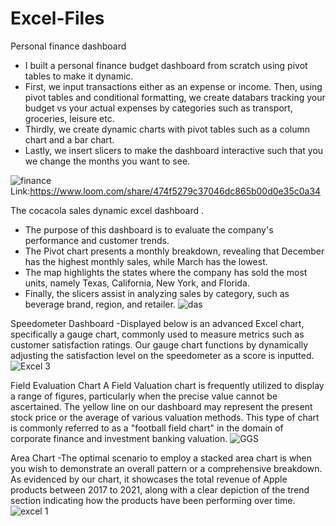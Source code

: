# Excel-Files
Personal finance dashboard
- I built a personal finance budget dashboard from scratch using pivot tables to make it dynamic. 
- First, we input transactions either as an expense or income. Then, using pivot tables and conditional formatting, we create databars tracking your budget vs your actual expenses by categories such as transport, groceries, leisure etc.
- Thirdly, we create dynamic charts with pivot tables such as a column chart and a bar chart.
- Lastly, we insert slicers to make the dashboard interactive such that you we change the months you want to see.

![finance](https://user-images.githubusercontent.com/90332434/229711632-89bb3006-22a7-4f4c-b3a4-07235d43fc7c.PNG)
Link:https://www.loom.com/share/474f5279c37046dc865b00d0e35c0a34

The cocacola sales dynamic excel dashboard .
- The purpose of this dashboard is to evaluate the company's performance and customer trends.
- The Pivot chart presents a monthly breakdown, revealing that December has the highest monthly sales, while March has the lowest.
- The map highlights the states where the company has sold the most units, namely Texas, California, New York, and Florida.
- Finally, the slicers assist in analyzing sales by category, such as beverage brand, region, and retailer.
![das](https://user-images.githubusercontent.com/90332434/226165907-7e389720-1d06-4af9-8492-5fb2b24246d8.PNG)


Speedometer Dashboard
-Displayed below is an advanced Excel chart, specifically a gauge chart, commonly used to measure metrics such as
customer satisfaction ratings. Our gauge chart functions by dynamically adjusting the satisfaction level on the speedometer 
as a score is inputted.
![Excel 3](https://user-images.githubusercontent.com/90332434/226165963-f2fbabcb-09fc-4cee-894d-035c54e87fee.PNG)


Field Evaluation Chart
A Field Valuation chart is frequently utilized to display a range of figures, particularly when the precise value cannot be ascertained. 
The yellow line on our dashboard may represent the present stock price or the average of various valuation methods. This type of chart is
commonly referred to as a "football field chart" in the domain of corporate finance and investment banking valuation.
![GGS](https://user-images.githubusercontent.com/90332434/226285642-83252037-2bbc-4261-be8b-b3d41e28178f.PNG)



Area Chart
-The optimal scenario to employ a stacked area chart is when you wish to demonstrate an overall pattern or a comprehensive breakdown. As evidenced by our chart,
it showcases the total revenue of Apple products between 2017 to 2021, along with a clear depiction of the trend section indicating how the products have been
performing over time.
![excel 1](https://user-images.githubusercontent.com/90332434/226166070-9fcbf0e6-4b27-40ee-9cf8-d9a635eade4b.PNG)


